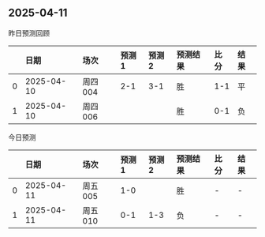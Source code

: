 

 ## 2025-04-11

昨日预测回顾

|    | 日期         | 场次    | 预测1   | 预测2   | 预测结果   | 比分   | 结果   |
|---:|:-----------|:------|:------|:------|:-------|:-----|:-----|
|  0 | 2025-04-10 | 周四004 | 2-1   | 3-1   | 胜      | 1-1  | 平    |
|  1 | 2025-04-10 | 周四006 |       |       | 胜      | 0-1  | 负    |

今日预测

|    | 日期         | 场次    | 预测1   | 预测2   | 预测结果   | 比分   | 结果   |
|---:|:-----------|:------|:------|:------|:-------|:-----|:-----|
|  0 | 2025-04-11 | 周五005 | 1-0   |       | 胜      | -    | -    |
|  1 | 2025-04-11 | 周五010 | 0-1   | 1-3   | 负      | -    | -    |